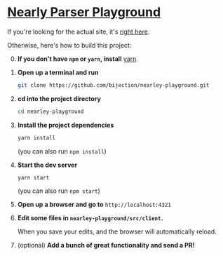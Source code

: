 # [Nearly Parser Playground](https://omrelli.ug/nearley-playground)

If you're looking for the actual site, it's [right here](https://omrelli.ug/nearley-playground).

Otherwise, here's how to build this project:

0. **If you don't have `npm` or `yarn`, install** [yarn](https://yarnpkg.com/en/docs/install).

1. **Open up a terminal and run**

    ```bash
    git clone https://github.com/bijection/nearley-playground.git
    ```

2. **cd into the project directory**
    ```bash
    cd nearley-playground
    ```

3. **Install the project dependencies**
    ```bash
    yarn install
    ```

    (you can also run `npm install`)

4. **Start the dev server**
    ```bash
    yarn start
    ```

    (you can also run `npm start`)

5. **Open up a browser and go to** `http://localhost:4321`

6. **Edit some files in `nearley-playground/src/client`.**
    
    When you save your edits, and the browser will automatically reload.

7. (optional) **Add a bunch of great functionality and send a PR!**
